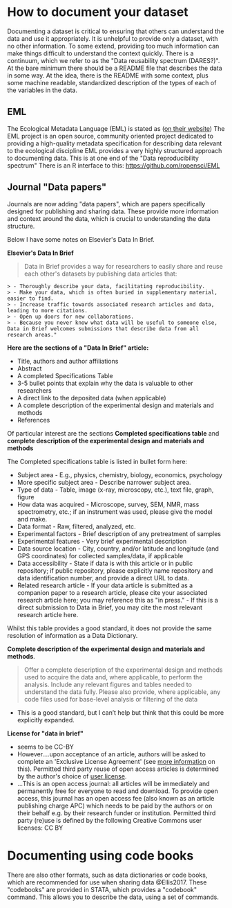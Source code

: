 # How to document your dataset

Documenting a dataset is critical to ensuring that others can understand the data and use it appropriately. It is unhelpful to provide only a dataset, with no other information. To some extend, providing too much information can make things difficult to understand the context quickly. There is a continuum, which we refer to as the "Data reusability spectrum (DARES?)". At the bare minimum there should be a README file that describes the data in some way. At the idea, there is the README with some context, plus some machine readable, standardized description of the types of each of the variables in the data.


## EML

The Ecological Metadata Language (EML) is stated as ([on their website](https://knb.ecoinformatics.org/#external//emlparser/docs/index.html))
The EML project is an open source, community oriented project dedicated to providing a high-quality metadata specification for describing data relevant to the ecological discipline
EML provides a very highly structured approach to documenting data. This is at one end of the "Data reproducibility spectrum"
There is an R interface to this: https://github.com/ropensci/EML

## Journal "Data papers"

Journals are now adding "data papers", which are papers specifically designed for publishing and sharing data. These provide more information and context around the data, which is crucial to understanding the data structure.

Below I have some notes on Elsevier's Data In Brief.

**Elsevier's Data In Brief**

> Data in Brief provides a way for researchers to easily share and reuse each other's datasets by publishing data articles that:

    > - Thoroughly describe your data, facilitating reproducibility.
    > - Make your data, which is often buried in supplementary material, easier to find.
    > - Increase traffic towards associated research articles and data, leading to more citations.
    > - Open up doors for new collaborations.
    > - Because you never know what data will be useful to someone else, Data in Brief welcomes submissions that describe data from all research areas."

**Here are the sections of a "Data In Brief" article:**

- Title, authors and author affiliations
- Abstract
- A completed Specifications Table
- 3-5 bullet points that explain why the data is valuable to other researchers
- A direct link to the deposited data (when applicable)
- A complete description of the experimental design and materials and methods
- References

Of particular interest are the sections **Completed specifications table** and **complete description of the experimental design and materials and methods**

The Completed specifications table is listed in bullet form here:

- Subject area
        - E.g., physics, chemistry, biology, economics, psychology
- More specific subject area
        - Describe narrower subject area.
- Type of data
                - Table, image (x-ray, microscopy, etc.), text file, graph, figure
- How data was acquired
                - Microscope, survey, SEM, NMR, mass spectrometry, etc.; if an instrument was used, please give the model and make.
- Data format
                - Raw, filtered, analyzed, etc.
- Experimental factors
                - Brief description of any pretreatment of samples
- Experimental features
                - Very brief experimental description
- Data source location
                - City, country, and/or latitude and longitude (and GPS coordinates) for collected samples/data, if applicable
- Data accessibility
                - State if data is with this article or in public repository; if public repository, please explicitly name repository and data identification number, and provide a direct URL to data.
- Related research article
                - If your data article is submitted as a companion paper to a research article, please cite your associated research article here; you may reference this as "in press."
                - If this is a direct submission to Data in Brief, you may cite the most relevant research article here.

Whilst this table provides a good standard, it does not provide the same resolution of information as a Data Dictionary.

**Complete description of the experimental design and materials and methods**.

> Offer a complete description of the experimental design and methods used to acquire the data and, where applicable, to perform the analysis. Include any relevant figures and tables needed to understand the data fully. Please also provide, where applicable, any code files used for base-level analysis or filtering of the data

- This is a good standard, but I can’t help but think that this could be more explicitly expanded.

**License for "data in brief"**

- seems to be CC-BY
- However....upon acceptance of an article, authors will be asked to complete an 'Exclusive License Agreement' (see [more information](https://www.elsevier.com/about/our-business/policies/copyright) on this). Permitted third party reuse of open access articles is determined by the author's choice of [user license](https://www.elsevier.com/about/our-business/policies/open-access-licenses).
- ...This is an open access journal: all articles will be immediately and permanently free for everyone to read and download. To provide open access, this journal has an open access fee (also known as an article publishing charge APC) which needs to be paid by the authors or on their behalf e.g. by their research funder or institution. Permitted third party (re)use is defined by the following Creative Commons user licenses: CC BY

# Documenting using code books

There are also other formats, such as data dictionaries or code books, which are recommended for use when sharing data @Ellis2017. These "codebooks" are provided in STATA, which provides a "codebook" command. This allows you to describe the data, using a set of commands.

